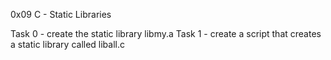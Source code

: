 0x09 C - Static Libraries

Task 0 - create the static library libmy.a
Task 1 - create a script that creates a static library called liball.c
